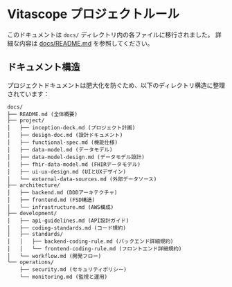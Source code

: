 # Vitascope プロジェクトルール

このドキュメントは `docs/` ディレクトリ内の各ファイルに移行されました。
詳細な内容は [docs/README.md](docs/README.md) を参照してください。

## ドキュメント構造

プロジェクトドキュメントは肥大化を防ぐため、以下のディレクトリ構造に整理されています：

```
docs/
├── README.md (全体概要)
├── project/
│   ├── inception-deck.md (プロジェクト計画)
│   ├── design-doc.md (設計ドキュメント)
│   ├── functional-spec.md (機能仕様)
│   ├── data-model.md (データモデル)
│   ├── data-model-design.md (データモデル設計)
│   ├── fhir-data-model.md (FHIRデータモデル)
│   ├── ui-ux-design.md (UIとUXデザイン)
│   └── external-data-sources.md (外部データソース)
├── architecture/
│   ├── backend.md (DDDアーキテクチャ)
│   ├── frontend.md (FSD構造)
│   └── infrastructure.md (AWS構成)
├── development/
│   ├── api-guidelines.md (API設計ガイド)
│   ├── coding-standards.md (コード規約)
│   ├── standards/
│   │   ├── backend-coding-rule.md (バックエンド詳細規約)
│   │   └── frontend-coding-rule.md (フロントエンド詳細規約)
│   └── workflow.md (開発フロー)
└── operations/
    ├── security.md (セキュリティポリシー)
    └── monitoring.md (監視と運用)
```
